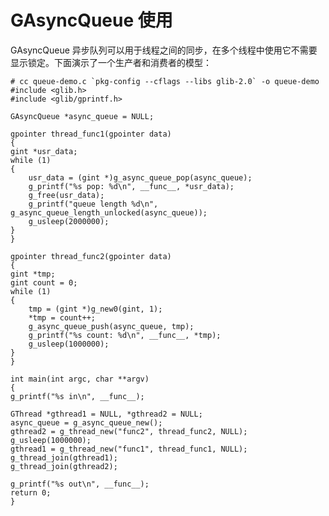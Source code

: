 # GAsyncQueue 使用

GAsyncQueue 异步队列可以用于线程之间的同步，在多个线程中使用它不需要显示锁定。下面演示了一个生产者和消费者的模型：

    # cc queue-demo.c `pkg-config --cflags --libs glib-2.0` -o queue-demo
    #include <glib.h>
    #include <glib/gprintf.h>

    GAsyncQueue *async_queue = NULL;

    gpointer thread_func1(gpointer data)
    {
    gint *usr_data;
    while (1)
    {
        usr_data = (gint *)g_async_queue_pop(async_queue);
        g_printf("%s pop: %d\n", __func__, *usr_data);
        g_free(usr_data);
        g_printf("queue length %d\n", g_async_queue_length_unlocked(async_queue));
        g_usleep(2000000);
    }
    }

    gpointer thread_func2(gpointer data)
    {
    gint *tmp;
    gint count = 0;
    while (1)
    {
        tmp = (gint *)g_new0(gint, 1);
        *tmp = count++;
        g_async_queue_push(async_queue, tmp);
        g_printf("%s count: %d\n", __func__, *tmp);
        g_usleep(1000000);
    }
    }

    int main(int argc, char **argv)
    {
    g_printf("%s in\n", __func__);

    GThread *gthread1 = NULL, *gthread2 = NULL;
    async_queue = g_async_queue_new();
    gthread2 = g_thread_new("func2", thread_func2, NULL);
    g_usleep(1000000);
    gthread1 = g_thread_new("func1", thread_func1, NULL);
    g_thread_join(gthread1);
    g_thread_join(gthread2);

    g_printf("%s out\n", __func__);
    return 0;
    }
